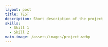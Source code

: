 ```yaml
---
layout: post
title: TEST
description: Short description of the project
skills:
  - Skill 1
  - Skill 2
main-image: /assets/images/project.webp
---
```

